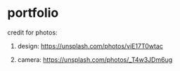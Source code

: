 # portfolio
credit for photos:
1. design: https://unsplash.com/photos/viE17T0wtac

2. camera: https://unsplash.com/photos/_T4w3JDm6ug

